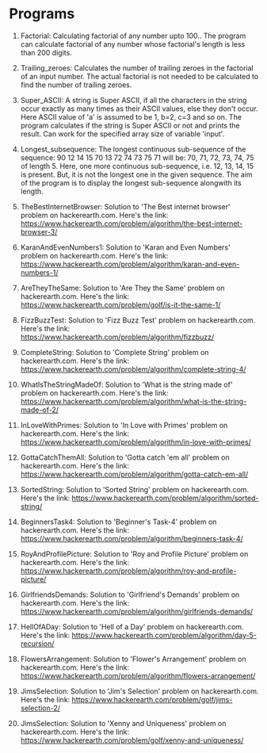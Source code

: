 # Programs
1. Factorial:
Calculating factorial of any number upto 100..
The program can calculate factorial of any number whose factorial's length is less than 200 digits. 

2. Trailing_zeroes:
Calculates the number of trailing zeroes in the factorial of an input number.
The actual factorial is not needed to be calculated to find the number of trailing zeroes.

3. Super_ASCII:
A string is Super ASCII, if all the characters in the string occur exactly as many times as their ASCII values, else they don't occur. Here ASCII value of 'a' is assumed to be 1, b=2, c=3 and so on. The program calculates if the string is Super ASCII or not and prints the result. Can work for the specified array size of variable 'input'.

4. Longest_subsequence:
The longest continuous sub-sequence of the sequence: 90 12 14 15 70 13 72 74 73 75 71 will be:
70, 71, 72, 73, 74, 75 of length 5. Here, one more continuous sub-sequence, i.e. 12, 13, 14, 15 is present. But, it is not the longest one in the given sequence. The aim of the program is to display the longest sub-sequence alongwith its length.

5. TheBestInternetBrowser:
Solution to 'The Best internet browser' problem on hackerearth.com. Here's the link:
https://www.hackerearth.com/problem/algorithm/the-best-internet-browser-3/

6. KaranAndEvenNumbers1:
Solution to 'Karan and Even Numbers' problem on hackerearth.com. Here's the link:
https://www.hackerearth.com/problem/algorithm/karan-and-even-numbers-1/

7. AreTheyTheSame:
Solution to 'Are They the Same' problem on hackerearth.com. Here's the link:
https://www.hackerearth.com/problem/golf/is-it-the-same-1/

8. FizzBuzzTest:
Solution to 'Fizz Buzz Test' problem on hackerearth.com. Here's the link:
https://www.hackerearth.com/problem/algorithm/fizzbuzz/

9. CompleteString:
Solution to 'Complete String' problem on hackerearth.com. Here's the link:
https://www.hackerearth.com/problem/algorithm/complete-string-4/

10. WhatIsTheStringMadeOf:
Solution to 'What is the string made of' problem on hackerearth.com. Here's the link:
https://www.hackerearth.com/problem/algorithm/what-is-the-string-made-of-2/

11. InLoveWithPrimes:
Solution to 'In Love with Primes' problem on hackerearth.com. Here's the link:
https://www.hackerearth.com/problem/algorithm/in-love-with-primes/

12. GottaCatchThemAll:
Solution to 'Gotta catch 'em all' problem on hackerearth.com. Here's the link:
https://www.hackerearth.com/problem/algorithm/gotta-catch-em-all/

13. SortedString:
Solution to 'Sorted String' problem on hackerearth.com. Here's the link:
https://www.hackerearth.com/problem/algorithm/sorted-string/

14. BeginnersTask4:
Solution to 'Beginner's Task-4' problem on hackerearth.com. Here's the link:
https://www.hackerearth.com/problem/algorithm/beginners-task-4/

15. RoyAndProfilePicture:
Solution to 'Roy and Profile Picture' problem on hackerearth.com. Here's the link:
https://www.hackerearth.com/problem/algorithm/roy-and-profile-picture/

16. GirlfriendsDemands:
Solution to 'Girlfriend's Demands' problem on hackerearth.com. Here's the link:
https://www.hackerearth.com/problem/algorithm/girlfriends-demands/

17. HellOfADay:
Solution to 'Hell of a Day' problem on hackerearth.com. Here's the link:
https://www.hackerearth.com/problem/algorithm/day-5-recursion/

18. FlowersArrangement:
Solution to 'Flower's Arrangement' problem on hackerearth.com. Here's the link:
https://www.hackerearth.com/problem/algorithm/flowers-arrangement/

19. JimsSelection:
Solution to 'Jim's Selection' problem on hackerearth.com. Here's the link:
https://www.hackerearth.com/problem/golf/jims-selection-2/

20. JimsSelection:
Solution to 'Xenny and Uniqueness' problem on hackerearth.com. Here's the link:
https://www.hackerearth.com/problem/golf/xenny-and-uniqueness/
